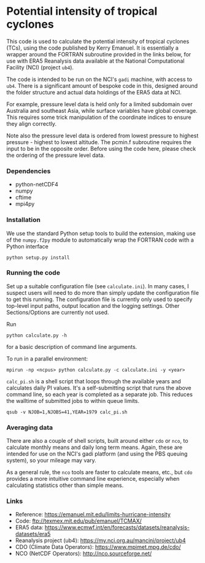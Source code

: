 # Potential intensity of tropical cyclones

This code is used to calculate the potential intensity of tropical cyclones (TCs), using the code published by Kerry Emanuel. It is essentially a wrapper around the FORTRAN subroutine provided in the links below, for use with ERA5 Reanalysis data available at the National Computational Facility (NCI) (project `ub4`).

The code is intended to be run on the NCI's `gadi` machine, with access to `ub4`. There is a significant amount of bespoke code in this, designed around the folder structure and actual data holdings of the ERA5 data at NCI. 

For example, pressure level data is held only for a limited subdomain over Australia and southeast Asia, while surface variables have global coverage. This requires some trick manipulation of the coordinate indices to ensure they align correctly. 

Note also the pressure level data is ordered from lowest pressure to highest pressure - highest to lowest altitude. The pcmin.f subroutine requires the input to be in the opposite order. Before using the code here, please check the ordering of the pressure level data. 

### Dependencies

* python-netCDF4
* numpy
* cftime
* mpi4py

### Installation

We use the standard Python setup tools to build the extension, making use of the `numpy.f2py` module to automatically wrap the FORTRAN code with a Python interface

`python setup.py install` 

### Running the code

Set up a suitable configuration file (see `calculate.ini`). In many cases, I suspect users will need to do more than simply update the configuration file to get this running. The configuration file is currently only used to specify top-level input paths, output location and the logging settings. Other Sections/Options are currently not used.

Run

`python calculate.py -h` 

for a basic description of command line arguments.

To run in a parallel environment:

```shell
mpirun -np <ncpus> python calculate.py -c calculate.ini -y <year>
```

`calc_pi.sh` is a shell script that loops through the available years and calculates daily PI values. It's a self-submitting script that runs the above command line, so each year is completed as a separate job. This reduces the walltime of submitted jobs to within queue limits. 

```shell
qsub -v NJOB=1,NJOBS=41,YEAR=1979 calc_pi.sh
``` 


### Averaging data

There are also a couple of shell scripts, built around either `cdo` or `nco`, to calculate monthly means and daily long term means. Again, these are intended for use on the NCI's gadi platform (and using the PBS queuing system), so your mileage may vary.

As a general rule, the `nco` tools are faster to calculate means, etc., but `cdo` provides a more intuitive command line experience, especially when calculating statistics other than simple means.




### Links

* Reference: https://emanuel.mit.edu/limits-hurricane-intensity 
* Code: ftp://texmex.mit.edu/pub/emanuel/TCMAX/
* ERA5 data: https://www.ecmwf.int/en/forecasts/datasets/reanalysis-datasets/era5 
* Reanalysis project (ub4): https://my.nci.org.au/mancini/project/ub4
* CDO (Climate Data Operators): https://www.mpimet.mpg.de/cdo/
* NCO (NetCDF Operators): http://nco.sourceforge.net/
